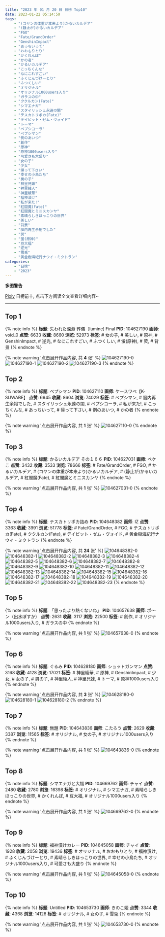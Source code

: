 ```yaml
---
title: "2023 年 01 月 20 日 日榜 Top10"
date: 2023-01-22 05:14:50
tags:
    - "(コヤンの体重が本来より)かるいカルデア"
    - "(静止が)かるいカルデア"
    - "FGO"
    - "Fate/GrandOrder"
    - "GenshinImpact"
    - "あっちいって"
    - "おおもりとり"
    - "かくれんぼ"
    - "かの者"
    - "かるいカルデア"
    - "こっちくんな"
    - "なにこれすごい"
    - "ふくじんづけーとり"
    - "ふつくしい"
    - "オリジナル"
    - "オリジナル1000users入り"
    - "ガラスの中"
    - "ククルカン(Fate)"
    - "シマエナガ"
    - "スタイリッシュ永遠の闇"
    - "テスカトリポカ(Fate)"
    - "デイビット・ゼム・ヴォイド"
    - "トーマ"
    - "ペプシコーラ"
    - "ペプシマン"
    - "例のあいつ"
    - "創作"
    - "原神"
    - "原神1000users入り"
    - "可愛さも大盛り"
    - "女の子"
    - "少女"
    - "帰って下さい"
    - "幸せの小鳥たち"
    - "男の子"
    - "神里兄妹"
    - "神里綾人"
    - "神里綾華"
    - "福神漬け"
    - "私が来た!"
    - "紅閻魔(Fate)"
    - "紅閻魔とミニスカンヤ"
    - "素晴らしきほっこりの世界"
    - "美しい"
    - "背景"
    - "脳内再生余裕でした"
    - "荧"
    - "蛍(原神)"
    - "豆大福"
    - "逆光"
    - "雪兎"
    - "黄金樹海紀行ナウイ・ミクトラン"
categories:
    - "日榜"
    - "2023"
---
```


<i class="fa fa-triangle-exclamation"></i>**多图警告**<i class="fa fa-triangle-exclamation"></i>

[Pixiv](https://www.pixiv.net/) 日榜前十, 点击下方阅读全文查看详细内容~

<!-- more -->

---

## Top 1

{% note info %}
**标题**: 失われた深淵·葬儀（lumine) Final
**PID**: 104627190 **画师**: void_0
**点赞**: 6633 **收藏**: 8660 **浏览**: 52973
**标签**: # 女の子, # 美しい, # 原神, # GenshinImpact, # 逆光, # なにこれすごい, # ふつくしい, # 蛍(原神), # 荧, # 背景
{% endnote %}

{% note warning '点击展开作品内容, 共 **4** 张' %}
![104627190-0](https://i.pixiv.re/img-original/img/2023/01/19/00/01/16/104627190_p0.jpg)
![104627190-1](https://i.pixiv.re/img-original/img/2023/01/19/00/01/16/104627190_p1.jpg)
![104627190-2](https://i.pixiv.re/img-original/img/2023/01/19/00/01/16/104627190_p2.jpg)
![104627190-3](https://i.pixiv.re/img-original/img/2023/01/19/00/01/16/104627190_p3.jpg)
{% endnote %}

## Top 2

{% note info %}
**标题**: ペプシマン
**PID**: 104627110 **画师**: ケースワベ【K-SUWABE】
**点赞**: 6945 **收藏**: 8604 **浏览**: 74029
**标签**: # ペプシマン, # 脳内再生余裕でした, # スタイリッシュ永遠の闇, # ペプシコーラ, # 私が来た!, # こっちくんな, # あっちいって, # 帰って下さい, # 例のあいつ, # かの者
{% endnote %}

{% note warning '点击展开作品内容, 共 **1** 张' %}
![104627110-0](https://i.pixiv.re/img-original/img/2023/01/19/00/00/43/104627110_p0.jpg)
{% endnote %}

## Top 3

{% note info %}
**标题**: かるいカルデア その１６６
**PID**: 104627031 **画师**: ペケこ
**点赞**: 3432 **收藏**: 3533 **浏览**: 78666
**标签**: # Fate/GrandOrder, # FGO, # かるいカルデア, # (コヤンの体重が本来より)かるいカルデア, # (静止が)かるいカルデア, # 紅閻魔(Fate), # 紅閻魔とミニスカンヤ
{% endnote %}

{% note warning '点击展开作品内容, 共 **1** 张' %}
![104627031-0](https://i.pixiv.re/img-original/img/2023/01/19/00/00/20/104627031_p0.png)
{% endnote %}

## Top 4

{% note info %}
**标题**: テスカトリポカ詰め
**PID**: 104648382 **画师**: IZ
**点赞**: 3363 **收藏**: 3991 **浏览**: 51778
**标签**: # Fate/GrandOrder, # FGO, # テスカトリポカ(Fate), # ククルカン(Fate), # デイビット・ゼム・ヴォイド, # 黄金樹海紀行ナウイ・ミクトラン
{% endnote %}

{% note warning '点击展开作品内容, 共 **24** 张' %}
![104648382-0](https://i.pixiv.re/img-original/img/2023/01/19/22/26/53/104648382_p0.jpg)
![104648382-1](https://i.pixiv.re/img-original/img/2023/01/19/22/26/53/104648382_p1.jpg)
![104648382-2](https://i.pixiv.re/img-original/img/2023/01/19/22/26/53/104648382_p2.jpg)
![104648382-3](https://i.pixiv.re/img-original/img/2023/01/19/22/26/53/104648382_p3.jpg)
![104648382-4](https://i.pixiv.re/img-original/img/2023/01/19/22/26/53/104648382_p4.jpg)
![104648382-5](https://i.pixiv.re/img-original/img/2023/01/19/22/26/53/104648382_p5.jpg)
![104648382-6](https://i.pixiv.re/img-original/img/2023/01/19/22/26/53/104648382_p6.jpg)
![104648382-7](https://i.pixiv.re/img-original/img/2023/01/19/22/26/53/104648382_p7.jpg)
![104648382-8](https://i.pixiv.re/img-original/img/2023/01/19/22/26/53/104648382_p8.jpg)
![104648382-9](https://i.pixiv.re/img-original/img/2023/01/19/22/26/53/104648382_p9.jpg)
![104648382-10](https://i.pixiv.re/img-original/img/2023/01/19/22/26/53/104648382_p10.jpg)
![104648382-11](https://i.pixiv.re/img-original/img/2023/01/19/22/26/53/104648382_p11.jpg)
![104648382-12](https://i.pixiv.re/img-original/img/2023/01/19/22/26/53/104648382_p12.jpg)
![104648382-13](https://i.pixiv.re/img-original/img/2023/01/19/22/26/53/104648382_p13.jpg)
![104648382-14](https://i.pixiv.re/img-original/img/2023/01/19/22/26/53/104648382_p14.jpg)
![104648382-15](https://i.pixiv.re/img-original/img/2023/01/19/22/26/53/104648382_p15.jpg)
![104648382-16](https://i.pixiv.re/img-original/img/2023/01/19/22/26/53/104648382_p16.jpg)
![104648382-17](https://i.pixiv.re/img-original/img/2023/01/19/22/26/53/104648382_p17.jpg)
![104648382-18](https://i.pixiv.re/img-original/img/2023/01/19/22/26/53/104648382_p18.jpg)
![104648382-19](https://i.pixiv.re/img-original/img/2023/01/19/22/26/53/104648382_p19.jpg)
![104648382-20](https://i.pixiv.re/img-original/img/2023/01/19/22/26/53/104648382_p20.jpg)
![104648382-21](https://i.pixiv.re/img-original/img/2023/01/19/22/26/53/104648382_p21.jpg)
![104648382-22](https://i.pixiv.re/img-original/img/2023/01/19/22/26/53/104648382_p22.jpg)
![104648382-23](https://i.pixiv.re/img-original/img/2023/01/19/22/26/53/104648382_p23.jpg)
{% endnote %}

## Top 5

{% note info %}
**标题**: 「思ったより熱くないね」
**PID**: 104657638 **画师**: ポ～ン（出水ぽすか）
**点赞**: 2631 **收藏**: 3117 **浏览**: 22500
**标签**: # 創作, # オリジナル1000users入り, # ガラスの中
{% endnote %}

{% note warning '点击展开作品内容, 共 **1** 张' %}
![104657638-0](https://i.pixiv.re/img-original/img/2023/01/20/07/30/01/104657638_p0.jpg)
{% endnote %}

## Top 6

{% note info %}
**标题**: ぐるみ
**PID**: 104628180 **画师**: ショットガンマン
**点赞**: 3168 **收藏**: 4128 **浏览**: 17021
**标签**: # 神里綾華, # 原神, # GenshinImpact, # 少女, # 女の子, # 男の子, # 神里綾人, # 神里兄妹, # トーマ, # 原神1000users入り
{% endnote %}

{% note warning '点击展开作品内容, 共 **3** 张' %}
![104628180-0](https://i.pixiv.re/img-original/img/2023/01/19/00/33/49/104628180_p0.jpg)
![104628180-1](https://i.pixiv.re/img-original/img/2023/01/19/00/33/49/104628180_p1.jpg)
![104628180-2](https://i.pixiv.re/img-original/img/2023/01/19/00/33/49/104628180_p2.jpg)
{% endnote %}

## Top 7

{% note info %}
**标题**: 無題
**PID**: 104643836 **画师**: こたろう
**点赞**: 2629 **收藏**: 3387 **浏览**: 11565
**标签**: # オリジナル, # 女の子, # オリジナル1000users入り
{% endnote %}

{% note warning '点击展开作品内容, 共 **1** 张' %}
![104643836-0](https://i.pixiv.re/img-original/img/2023/01/19/19/39/13/104643836_p0.png)
{% endnote %}

## Top 8

{% note info %}
**标题**: シマエナガと大福
**PID**: 104669762 **画师**: チャイ
**点赞**: 2480 **收藏**: 2780 **浏览**: 16398
**标签**: # オリジナル, # シマエナガ, # 素晴らしきほっこりの世界, # かくれんぼ, # 豆大福, # オリジナル1000users入り
{% endnote %}

{% note warning '点击展开作品内容, 共 **1** 张' %}
![104669762-0](https://i.pixiv.re/img-original/img/2023/01/20/20/30/01/104669762_p0.png)
{% endnote %}

## Top 9

{% note info %}
**标题**: 福神漬けカレー
**PID**: 104645058 **画师**: チャイ
**点赞**: 1928 **收藏**: 2058 **浏览**: 19436
**标签**: # オリジナル, # おおもりとり, # 福神漬け, # ふくじんづけーとり, # 素晴らしきほっこりの世界, # 幸せの小鳥たち, # オリジナル1000users入り, # 可愛さも大盛り
{% endnote %}

{% note warning '点击展开作品内容, 共 **1** 张' %}
![104645058-0](https://i.pixiv.re/img-original/img/2023/01/19/20/30/01/104645058_p0.png)
{% endnote %}

## Top 10

{% note info %}
**标题**: Untitled
**PID**: 104653730 **画师**: きのこ姫
**点赞**: 3344 **收藏**: 4368 **浏览**: 14128
**标签**: # オリジナル, # 女の子, # 雪兎
{% endnote %}

{% note warning '点击展开作品内容, 共 **1** 张' %}
![104653730-0](https://i.pixiv.re/img-original/img/2023/01/20/01/30/01/104653730_p0.jpg)
{% endnote %}

